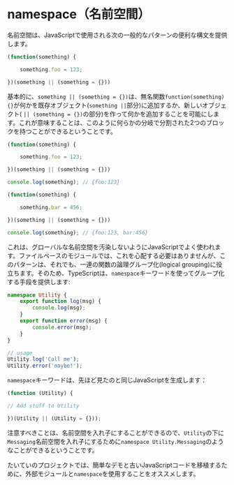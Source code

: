 # namespace（名前空間）

名前空間は、JavaScriptで使用される次の一般的なパターンの便利な構文を提供します。

```typescript
(function(something) {

    something.foo = 123;

})(something || (something = {}))
```

基本的に、`something || (something = {})`は、無名関数`function(something) {}`が何かを既存オブジェクト\(`something ||`部分\)に追加するか、新しいオブジェクト\( `|| (something = {})`の部分\)を作って何かを追加することを可能にします。これが意味することは、このように何らかの分岐で分割された2つのブロックを持つことができるということです。

```typescript
(function(something) {

    something.foo = 123;

})(something || (something = {}))

console.log(something); // {foo:123}

(function(something) {

    something.bar = 456;

})(something || (something = {}))

console.log(something); // {foo:123, bar:456}
```

これは、グローバルな名前空間を汚染しないようにJavaScriptでよく使われます。ファイルベースのモジュールでは、これを心配する必要はありませんが、このパターンは、それでも、一連の関数の論理グループ化\(logical grouping\)に役立ちます。そのため、TypeScriptは、`namespace`キーワードを使ってグループ化する手段を提供します:

```typescript
namespace Utility {
    export function log(msg) {
        console.log(msg);
    }
    export function error(msg) {
        console.error(msg);
    }
}

// usage
Utility.log('Call me');
Utility.error('maybe!');
```

`namespace`キーワードは、先ほど見たのと同じJavaScriptを生成します：

```typescript
(function (Utility) {

// Add stuff to Utility

})(Utility || (Utility = {}));
```

注意すべきことは、名前空間を入れ子にすることができるので、`Utility`の下に`Messaging`名前空間を入れ子にするために`namespace Utility.Messaging`のようなことができるということです。

たいていのプロジェクトでは、簡単なデモと古いJavaScriptコードを移植するために、外部モジュールと`namespace`を使用することをオススメします。

